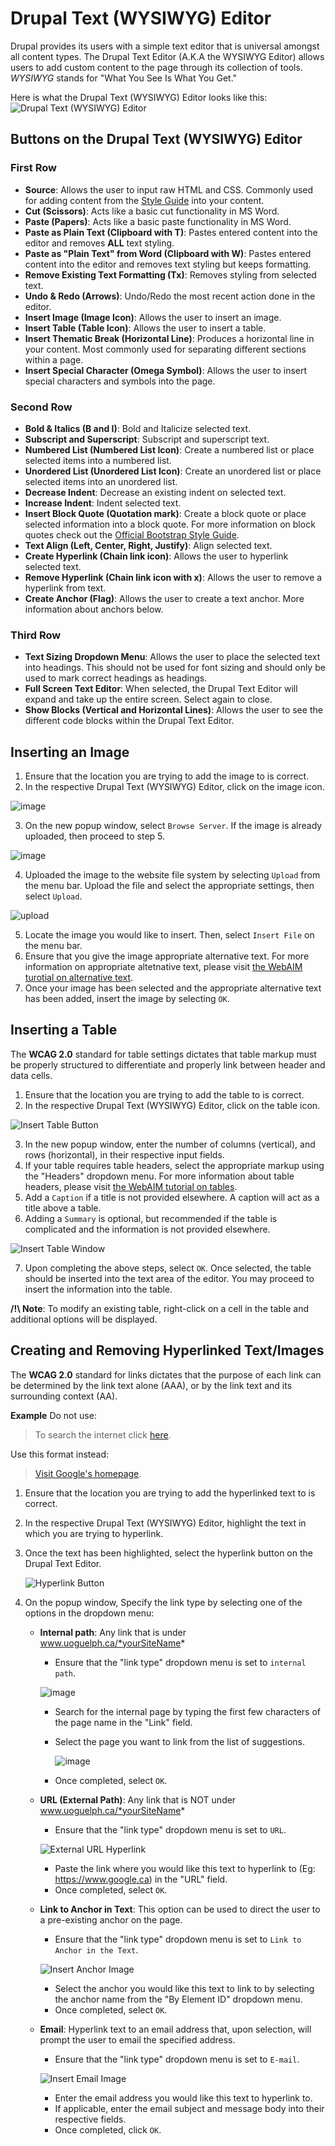#  Drupal Text (WYSIWYG) Editor

Drupal provides its users with a simple text editor that is universal amongst all content types. The Drupal Text Editor (A.K.A the WYSIWYG Editor) allows users to add custom content to the page through its collection of tools. *WYSIWYG* stands for "What You See Is What You Get."

Here is what the Drupal Text (WYSIWYG) Editor looks like this:
![Drupal Text (WYSIWYG) Editor](images/WYSIWYGEditor.png)

## Buttons on the Drupal Text (WYSIWYG) Editor
### First Row
* **Source**: Allows the user to input raw HTML and CSS. Commonly used for adding content from the [Style Guide](styleguide.md) into your content.
* **Cut (Scissors)**: Acts like a basic cut functionality in MS Word.
* **Paste (Papers)**: Acts like a basic paste functionality in MS Word.
* **Paste as Plain Text (Clipboard with T)**: Pastes entered content into the editor and removes **ALL** text styling.
* **Paste as "Plain Text" from Word (Clipboard with W)**: Pastes entered content into the editor and removes text styling but keeps formatting.
* **Remove Existing Text Formatting (Tx)**: Removes styling from selected text.
* **Undo & Redo (Arrows)**: Undo/Redo the most recent action done in the editor.
* **Insert Image (Image Icon)**: Allows the user to insert an image.
* **Insert Table (Table Icon)**: Allows the user to insert a table.
* **Insert Thematic Break (Horizontal Line)**: Produces a horizontal line in your content. Most commonly used for separating different sections within a page. 
* **Insert Special Character (Omega Symbol)**: Allows the user to insert special characters and symbols into the page.

### Second Row
* **Bold & Italics (B and I)**: Bold and Italicize selected text.
* **Subscript and Superscript**: Subscript and superscript text.
* **Numbered List (Numbered List Icon)**: Create a numbered list or place selected items into a numbered list.
* **Unordered List (Unordered List Icon)**: Create an unordered list or place selected items into an unordered list. 
* **Decrease Indent**: Decrease an existing indent on selected text.
* **Increase Indent**: Indent selected text.
* **Insert Block Quote (Quotation mark)**: Create a block quote or place selected information into a block quote. For more information on block quotes check out the [Official Bootstrap Style Guide](http://v4-alpha.getbootstrap.com/content/typography/#blockquotes).
* **Text Align (Left, Center, Right, Justify)**: Align selected text.
* **Create Hyperlink (Chain link icon)**: Allows the user to hyperlink selected text.
* **Remove Hyperlink (Chain link icon with x)**: Allows the user to remove a hyperlink from text.
* **Create Anchor (Flag)**: Allows the user to create a text anchor. More information about anchors below.

### Third Row
* **Text Sizing Dropdown Menu**: Allows the user to place the selected text into headings. This should not be used for font sizing and should only be used to mark correct headings as headings.
* **Full Screen Text Editor**: When selected, the Drupal Text Editor will expand and take up the entire screen. Select again to close.
* **Show Blocks (Vertical and Horizontal Lines)**: Allows the user to see the different code blocks within the Drupal Text Editor.

## Inserting an Image
1. Ensure that the location you are trying to add the image to is correct.
2. In the respective Drupal Text (WYSIWYG) Editor, click on the image icon.

 ![image](images/imgsel.png)
 
3. On the new popup window, select `Browse Server`. If the image is already uploaded, then proceed to step 5.

 ![image](images/imgprop.png)
 
4. Uploaded the image to the website file system by selecting `Upload` from the menu bar. Upload the file and select the appropriate settings, then select `Upload`.

 ![upload](images/dialogpic.png)
 
5. Locate the image you would like to insert. Then, select `Insert File` on the menu bar.
6. Ensure that you give the image appropriate alternative text. For more information on appropriate altetnative text, please visit [the  WebAIM turotial on alternative text](http://webaim.org/techniques/alttext/).
7. Once your image has been selected and the appropriate alternative text has been added, insert the image by selecting `OK`.

## Inserting a Table 
The **WCAG 2.0** standard for table settings dictates that table markup must be properly structured to differentiate and properly link between header and data cells.

1. Ensure that the location you are trying to add the table to is correct.
2. In the respective Drupal Text (WYSIWYG) Editor, click on the table icon.

 ![Insert Table Button](images/insertab.png)
 
3. In the new popup window, enter the number of columns (vertical), and rows (horizontal), in their respective input fields.
4. If your table requires table headers, select the appropriate markup using the "Headers" dropdown menu. For more information about table headers, please visit [the WebAIM tutorial on tables](http://webaim.org/techniques/tables/data).
5. Add a `Caption` if a title is not provided elsewhere. A caption will act as a title above a table.
6. Adding a `Summary` is optional, but recommended if the table is complicated and the information is not provided elsewhere.

 ![Insert Table Window](images/insertTableWindow.png)
 
7. Upon completing the above steps, select `OK`. Once selected, the table should be inserted into the text area of the editor. You may proceed to insert the information into the table.

**/!\ Note**: To modify an existing table, right-click on a cell in the table and additional options will be displayed.

## Creating and Removing Hyperlinked Text/Images
The **WCAG 2.0** standard for links dictates that the purpose of each link can be determined by the link text alone (AAA), or by the link text and its surrounding context (AA).

**Example** Do not use:
> To search the internet click [here](https://www.google.ca).

Use this format instead:
> [Visit Google's homepage](https://www.google.ca).

1. Ensure that the location you are trying to add the hyperlinked text to is correct.
2. In the respective Drupal Text (WYSIWYG) Editor, highlight the text in which you are trying to hyperlink.
3. Once the text has been highlighted, select the hyperlink button on the Drupal Text Editor.

   ![Hyperlink Button](images/link%20icon.png)
   
4. On the popup window, Specify the link type by selecting one of the options in the dropdown menu:
    * **Internal path**: Any link that is under www.uoguelph.ca/*yourSiteName*
        * Ensure that the "link type" dropdown menu is set to `internal path`.
        
        ![image](images/ckeditorlinkinternalpath.png)
        
        * Search for the internal page by typing the first few characters of the page name in the "Link" field.
        * Select the page you want to link from the list of suggestions.
        
          ![image](images/ckeditorlinksuggestions.png)
          
        * Once completed, select `OK`.
    * **URL (External Path)**: Any link that is NOT under www.uoguelph.ca/*yourSiteName*
        * Ensure that the "link type" dropdown menu is set to `URL`.
        
        ![External URL Hyperlink](images/externalURL.png)
        
        * Paste the link where you would like this text to hyperlink to (Eg: https://www.google.ca) in the "URL" field.
        * Once completed, select `OK`.
   * **Link to Anchor in Text**: This option can be used to direct the user to a pre-existing anchor on the page.
        * Ensure that the "link type" dropdown menu is set to `Link to Anchor in the Text`.
        
        ![Insert Anchor Image](images/selectAnchor.png)
        
        * Select the anchor you would like this text to link to by selecting the anchor name from the "By Element ID" dropdown menu.
        * Once completed, select `OK`.
   * **Email**: Hyperlink text to an email address that, upon selection, will prompt the user to email the specified address.
        * Ensure that the "link type" dropdown menu is set to `E-mail`.
        
        ![Insert Email Image](images/emailLink.png)
        
        * Enter the email address you would like this text to hyperlink to.
        * If applicable, enter the email subject and message body into their respective fields.
        * Once completed, click `OK`.

